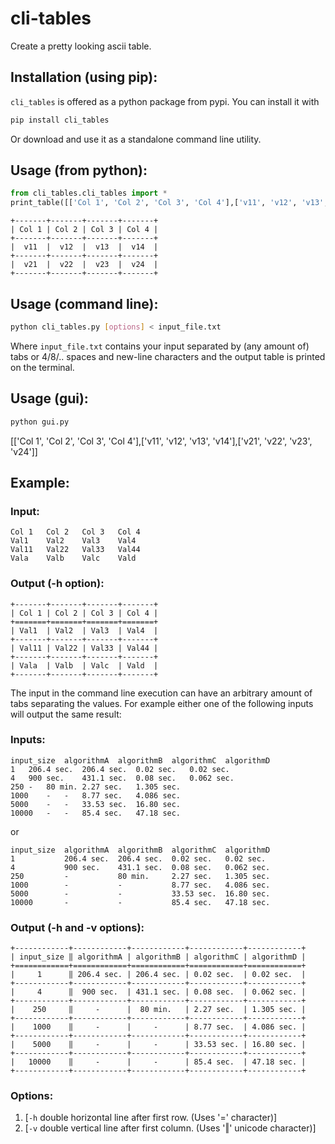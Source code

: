 # cli-tables

Create a pretty looking ascii table.

## Installation (using pip):
`cli_tables` is offered as a python package from pypi.
You can install it with
```bash
pip install cli_tables
```

Or download and use it as a standalone command line utility.

## Usage (from python):
```python
from cli_tables.cli_tables import *
print_table([['Col 1', 'Col 2', 'Col 3', 'Col 4'],['v11', 'v12', 'v13', 'v14'],['v21', 'v22', 'v23', 'v24']])
```
```
+-------+-------+-------+-------+
| Col 1 | Col 2 | Col 3 | Col 4 |
+-------+-------+-------+-------+
|  v11  |  v12  |  v13  |  v14  |
+-------+-------+-------+-------+
|  v21  |  v22  |  v23  |  v24  |
+-------+-------+-------+-------+
```
## Usage (command line):
```bash
python cli_tables.py [options] < input_file.txt
```

Where `input_file.txt` contains your input separated by (any amount of) tabs or 4/8/.. spaces and new-line characters and the output table is printed on the terminal.

## Usage (gui):
```bash
python gui.py
```
[['Col 1', 'Col 2', 'Col 3', 'Col 4'],['v11', 'v12', 'v13', 'v14'],['v21', 'v22', 'v23', 'v24']]

## Example:
### Input:
```
Col 1	Col 2	Col 3	Col 4
Val1	Val2	Val3	Val4
Val11	Val22	Val33	Val44
Vala	Valb	Valc	Vald
```
### Output (-h option):
```
+-------+-------+-------+-------+
| Col 1 | Col 2 | Col 3 | Col 4 |
+=======+=======+=======+=======+
| Val1  | Val2  | Val3  | Val4  |
+-------+-------+-------+-------+
| Val11 | Val22 | Val33 | Val44 |
+-------+-------+-------+-------+
| Vala  | Valb  | Valc  | Vald  |
+-------+-------+-------+-------+
```

The input in the command line execution can have an arbitrary amount of tabs separating the values. For example either one of the following inputs will output the same result:
### Inputs:
```
input_size	algorithmA	algorithmB	algorithmC	algorithmD
1	206.4 sec.	206.4 sec.	0.02 sec.	0.02 sec.
4	900 sec.	431.1 sec.	0.08 sec.	0.062 sec.
250	-	80 min.	2.27 sec.	1.305 sec.
1000	-	-	8.77 sec.	4.086 sec.
5000	-	-	33.53 sec.	16.80 sec.
10000	-	-	85.4 sec.	47.18 sec.
```
or
```
input_size	algorithmA	algorithmB	algorithmC	algorithmD
1			206.4 sec.	206.4 sec.	0.02 sec.	0.02 sec.
4			900 sec.	431.1 sec.	0.08 sec.	0.062 sec.
250			-			80 min.		2.27 sec.	1.305 sec.
1000		-			-			8.77 sec.	4.086 sec.
5000		-			-			33.53 sec.	16.80 sec.
10000		-			-			85.4 sec.	47.18 sec.
```
### Output (-h and -v options):
```
+------------+------------+------------+------------+------------+
| input_size ‖ algorithmA | algorithmB | algorithmC | algorithmD |
+============+============+============+============+============+
|     1      ‖ 206.4 sec. | 206.4 sec. | 0.02 sec.  | 0.02 sec.  |
+------------+------------+------------+------------+------------+
|     4      ‖  900 sec.  | 431.1 sec. | 0.08 sec.  | 0.062 sec. |
+------------+------------+------------+------------+------------+
|    250     ‖     -      |  80 min.   | 2.27 sec.  | 1.305 sec. |
+------------+------------+------------+------------+------------+
|    1000    ‖     -      |     -      | 8.77 sec.  | 4.086 sec. |
+------------+------------+------------+------------+------------+
|    5000    ‖     -      |     -      | 33.53 sec. | 16.80 sec. |
+------------+------------+------------+------------+------------+
|   10000    ‖     -      |     -      | 85.4 sec.  | 47.18 sec. |
+------------+------------+------------+------------+------------+

```

### Options:
  1. [`-h` double horizontal line after first row. (Uses '=' character)]
  2. [`-v` double vertical line after first column. (Uses '‖' unicode character)]
